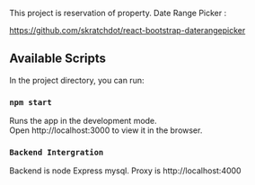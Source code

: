 This project is reservation of property.
Date Range Picker :

https://github.com/skratchdot/react-bootstrap-daterangepicker


## Available Scripts

In the project directory, you can run:

### `npm start`

Runs the app in the development mode.<br />
Open http://localhost:3000 to view it in the browser.

### `Backend Intergration`
Backend is node Express mysql.
Proxy is http://localhost:4000
